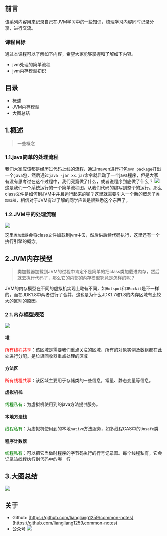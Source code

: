 ## 前言
该系列内容用来记录自己在JVM学习中的一些知识，梳理学习内容同时记录分享，进行交流。
### 课程目标
通过本课程可以了解如下内容，希望大家能够掌握和了解如下内容。
 - jvm处理的简单流程
 - jvm内存模型初识
## 目录
 - 概述
 - JVM内存模型
 - 大图总结
## 1.概述
> 一些概念
### 1.1.java简单的处理流程
我们大家应该都是经历过代码上线的流程，通过maven进行打包`mvn package`打出一个`java`包，然后通过`java -jar xx.jar`命令就启动了一个java程序，但是大家有没有思考过在这个过程中，我们究竟做了什么，或者说程序到底做了什么？
![](https://tva1.sinaimg.cn/large/007S8ZIlly1gj1u71jll2j317407ydh1.jpg)
这是我们一个系统运行的一个简单流程图，从我们代码的编写到整个的运行。那么class文件是如何到JVM中并且运行起来的呢？这里就需要引入一个新的概念了`类加载器`，相信对于JVM有过了解的同学应该是很熟悉这个东西了。
### 1.2.JVM中的处理流程
![](https://tva1.sinaimg.cn/large/007S8ZIlly1gj1up4d04kj31620qa76g.jpg)

这里`类加载器`会将class文件加载到jvm中去，然后供后续代码执行，这里还有一个执行引擎的概念。

## 2.JVM内存模型
> 类加载器加载到JVM的过程中肯定不是简单的把class类加载进内存，然后就去执行代码了，那么它的内部的内存模型究竟是怎样的呢？

JVM的内存模型在不同的虚拟机实现上略有不同，如`Hotspot`和`JRockit`是不一样的，而在JDK1.8中两者进行了合并，这也是为什么JDK1.7和1.8的内存区域有比较大的区别的原因。
### 2.1.内存模型规范
![](https://tva1.sinaimg.cn/large/007S8ZIlly1gj2pifddfqj30yu0r2wgz.jpg)
#### 堆
<font color=red>所有线程共享</font>：该区域是需要我们重点关注的区域，所有的对象实例及数组都在此处进行分配。是垃圾回收器重点处理的区域
#### 方法区
<font color=red>所有线程共享</font>：该区域主要用于存储类的一些信息，常量、静态变量等信息。

#### 虚拟机栈
<font color=green>线程私有</font>：为虚拟机使用到的java方法提供服务。

#### 本地方法栈
<font color=green>线程私有</font>：为虚拟机使用到的本地`native`方法服务，如多线程CAS中的`Unsafe`类

#### 程序计数器
<font color=green>线程私有</font>：可以把它当做时程序的字节码执行的行号记录器。每个线程私有，它会记录该线程执行到代码中的哪一行

## 3.大图总结
![](https://tva1.sinaimg.cn/large/007S8ZIlly1gj2pxs61u3j31ec0kqn1a.jpg)

## 关于
 - Github: [https://github.com/liangliang1259/common-notes](https://github.com/liangliang1259/common-notes)
 - 公众号
![](https://tva1.sinaimg.cn/large/007S8ZIlly1giznpxhgdvj3076076gm3.jpg)
